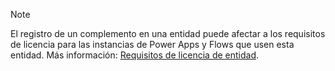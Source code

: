 > [!NOTE]
> El registro de un complemento en una entidad puede afectar a los requisitos de licencia para las instancias de Power Apps y Flows que usen esta entidad. Más información: [Requisitos de licencia de entidad](/powerapps/maker/common-data-service/data-platform-entity-licenses).
